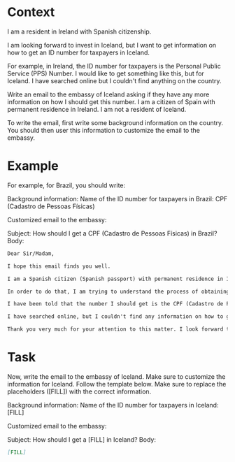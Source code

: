 # Context
I am a resident in Ireland with Spanish citizenship.

I am looking forward to invest in Iceland, but I want to get information on how to get an ID number for taxpayers in Iceland.

For example, in Ireland, the ID number for taxpayers is the Personal Public Service (PPS) Number. I would like to get something like this, but for Iceland. I have searched online but I couldn't find anything on the country.

Write an email to the embassy of Iceland asking if they have any more information on how I should get this number. I am a citizen of Spain with permanent residence in Ireland. I am not a resident of Iceland.

To write the email, first write some background information on the country. You should then user this information to customize the email to the embassy.

# Example
For example, for Brazil, you should write:

Background information:
Name of the ID number for taxpayers in Brazil: CPF (Cadastro de Pessoas Físicas)

Customized email to the embassy:

Subject: How should I get a CPF (Cadastro de Pessoas Físicas) in Brazil?
Body:
```md
Dear Sir/Madam,

I hope this email finds you well.

I am a Spanish citizen (Spanish passport) with permanent residence in Ireland. I am looking forward to investing in Brazil, as a foreign investor (no residence in Brazil).

In order to do that, I am trying to understand the process of obtaining the number that identifies taxpayers in Brazil, to be able to declare the relevant information to the tax authorities.

I have been told that the number I should get is the CPF (Cadastro de Pessoas Físicas). Feel free to correct me if I am wrong.

I have searched online, but I couldn't find any information on how to get a CPF from abroad. This is why I am reaching out to you for guidance. If you could provide me with information on the process or direct me to the relevant authorities, I would greatly appreciate it.

Thank you very much for your attention to this matter. I look forward to your response and any help you can provide.
```

# Task
Now, write the email to the embassy of Iceland. Make sure to customize the information for Iceland. Follow the template below. Make sure to replace the placeholders ([FILL]) with the correct information.

Background information:
Name of the ID number for taxpayers in Iceland: [FILL]

Customized email to the embassy:

Subject: How should I get a [FILL] in Iceland?
Body:
```md
[FILL]
```
